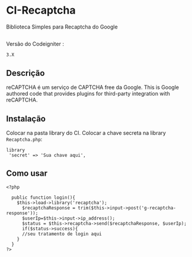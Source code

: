 # CI-Recaptcha
Biblioteca Simples para Recaptcha do Google

##
Versão do Codeigniter : 
```
3.X
```

## Descrição
reCAPTCHA é um serviço de CAPTCHA free da Google.
This is Google authored code that provides plugins for third-party integration
with reCAPTCHA.

## Instalação
Colocar na pasta library do CI.
Colocar a chave secreta na library `Recaptcha.php`:

```
library
 'secret' => 'Sua chave aqui',
```
## Como usar

```
<?php
  
  public function login(){
    $this->load->library('recaptcha');
	  $recaptchaResponse = trim($this->input->post('g-recaptcha-response'));
	  $userIp=$this->input->ip_address();			
	  $status = $this->recaptcha->send($recaptchaResponse, $userIp);			
	  if($status->success){   
      //seu tratamento de login aqui
    }
  }
?>
```
